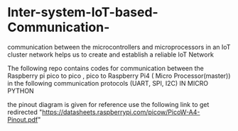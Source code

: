 # Inter-system-IoT-based-Communication-
communication between the microcontrollers and microprocessors in an IoT cluster network helps us to create and establish a reliable IoT Network

 The following repo contains codes for communication between the Raspberry pi pico to pico , pico to Raspberry Pi4 ( Micro Processor(master))  in the following communication protocols (UART, SPI, I2C) IN MICRO PYTHON
 
 the pinout diagram is given for reference use the following link to get redirected "https://datasheets.raspberrypi.com/picow/PicoW-A4-Pinout.pdf"
